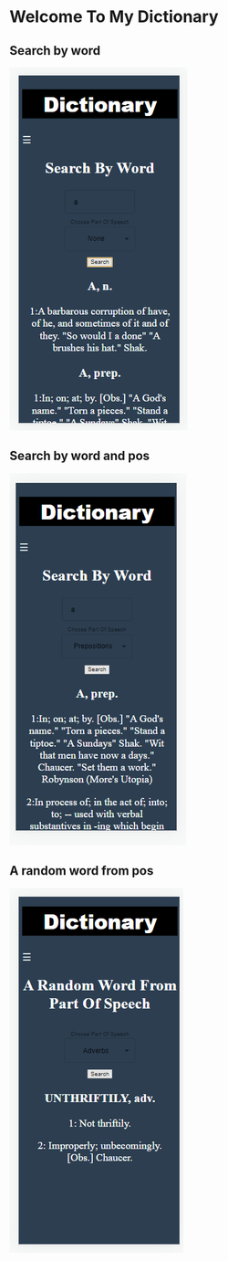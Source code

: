 # Welcome To My Dictionary

## Search by word

![Search by word](./screenShots/search-by-word.png)

## Search by word and pos

![Search by word and pos](./screenShots/search-by-word-and-pos.png)

## A random word from pos

![random word from pos](./screenShots/random-word-from-pos.png)
